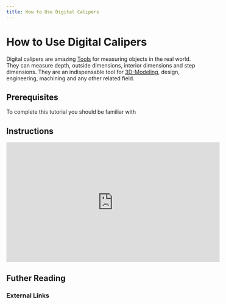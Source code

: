 ```yaml
---
title: How to Use Digital Calipers
---
```


# How to Use Digital Calipers

Digital calipers are amazing [Tools](../tools.md) for measuring objects in the real world. They can measure depth, outside dimensions, interior dimensions and step dimensions. They are an indispensable tool for [3D-Modeling](../3d-modeling-/index.html), design, engineering, machining and any other related field.

## Prerequisites

To complete this tutorial you should be familiar with

## Instructions

<div class="responsive-iframe-container"><iframe width="560" height="315" src="https://www.youtube.com/embed/oOZjbbe6YZk" title="YouTube video player" frameborder="0" allow="accelerometer; autoplay; clipboard-write; encrypted-media; gyroscope; picture-in-picture" allowfullscreen></iframe></div>

## Futher Reading

### External Links
